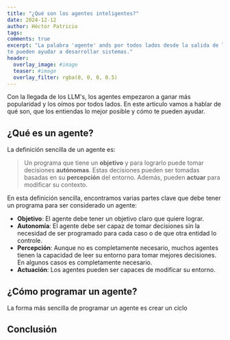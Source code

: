 ```yaml
---
title: "¿Qué son los agentes inteligentes?"
date: 2024-12-12
author: Héctor Patricio
tags:
comments: true
excerpt: "La palabra 'agente' ands por todos lados desde la salida de los LLM's. Hablemos de lo que son y cómo
te pueden ayudar a desarrollar sistemas."
header:
  overlay_image: #image
  teaser: #image
  overlay_filter: rgba(0, 0, 0, 0.5)
---
```


Con la llegada de los LLM's, los agentes empezaron a ganar más popularidad y
los oímos por todos lados. En este artículo vamos a hablar de qué son, que los entiendas
lo mejor posible y cómo te pueden ayudar.

## ¿Qué es un agente?

La definición sencilla de un agente es:

> Un programa que tiene un **objetivo** y para lograrlo puede tomar decisiones **autónomas**. Estas decisiones
pueden ser tomadas basadas en su **percepción** del entorno. Además, pueden **actuar** para modificar su
contexto.

En esta definición sencilla, encontramos varias partes clave que debe tener un programa para ser considerado un agente:

- **Objetivo**: El agente debe tener un objetivo claro que quiere lograr.
- **Autonomía**: El agente debe ser capaz de tomar decisiones sin la necesidad de ser programado para cada caso
o de que otra entidad lo controle.
- **Percepción**: Aunque no es completamente necesario, muchos agentes tienen la capacidad de leer su entorno para
tomar mejores decisiones. En algunos casos es completamente necesario.
- **Actuación**: Los agentes pueden ser capaces de modificar su entorno.

## ¿Cómo programar un agente?

La forma más sencilla de programar un agente es crear un ciclo

## Conclusión
